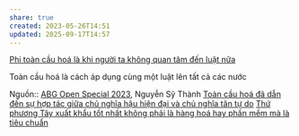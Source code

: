 ```yaml
---
share: true
created: 2023-05-26T14:51
updated: 2025-09-17T14:57
---
```

[Phi toàn cầu hoá là khi người ta không quan tâm đến luật nữa](./Phi%20to%C3%A0n%20c%E1%BA%A7u%20ho%C3%A1%20l%C3%A0%20khi%20ng%C6%B0%E1%BB%9Di%20ta%20kh%C3%B4ng%20quan%20t%C3%A2m%20%C4%91%E1%BA%BFn%20lu%E1%BA%ADt%20n%E1%BB%AFa.md) 

Toàn cầu hoá là cách áp dụng cùng một luật lên tất cả các nước

Nguồn:: [ABG Open Special 2023](ABG%20Open%20Special%202023.md), Nguyễn Sỹ Thành
[Toàn cầu hoá đã dẫn đến sự hợp tác giữa chủ nghĩa hậu hiện đại và chủ nghĩa tân tự do](./To%C3%A0n%20c%E1%BA%A7u%20ho%C3%A1%20%C4%91%C3%A3%20d%E1%BA%ABn%20%C4%91%E1%BA%BFn%20s%E1%BB%B1%20h%E1%BB%A3p%20t%C3%A1c%20gi%E1%BB%AFa%20ch%E1%BB%A7%20ngh%C4%A9a%20h%E1%BA%ADu%20hi%E1%BB%87n%20%C4%91%E1%BA%A1i%20v%C3%A0%20ch%E1%BB%A7%20ngh%C4%A9a%20t%C3%A2n%20t%E1%BB%B1%20do.md)
[Thứ phương Tây xuất khẩu tốt nhất không phải là hàng hoá hay phần mềm mà là tiêu chuẩn](./Th%E1%BB%A9%20ph%C6%B0%C6%A1ng%20T%C3%A2y%20xu%E1%BA%A5t%20kh%E1%BA%A9u%20t%E1%BB%91t%20nh%E1%BA%A5t%20kh%C3%B4ng%20ph%E1%BA%A3i%20l%C3%A0%20h%C3%A0ng%20ho%C3%A1%20hay%20ph%E1%BA%A7n%20m%E1%BB%81m%20m%C3%A0%20l%C3%A0%20ti%C3%AAu%20chu%E1%BA%A9n.md)